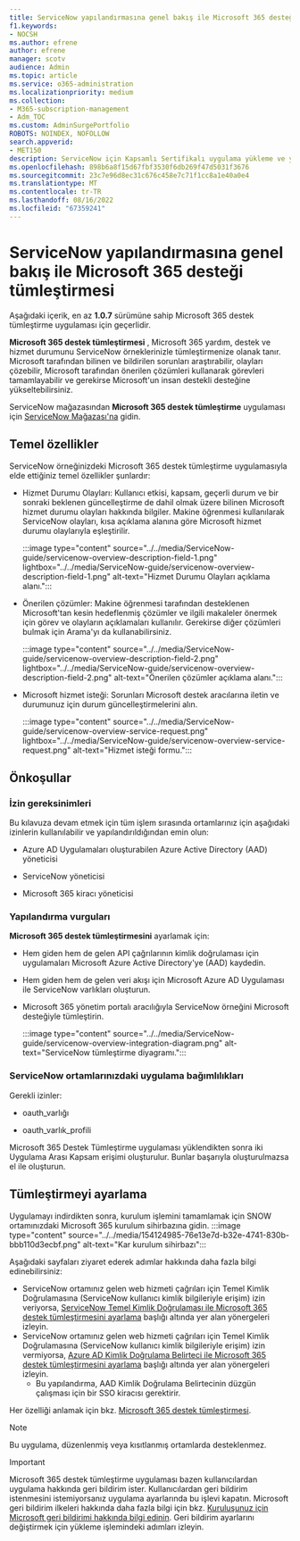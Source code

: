 ```yaml
---
title: ServiceNow yapılandırmasına genel bakış ile Microsoft 365 desteği tümleştirmesi
f1.keywords:
- NOCSH
ms.author: efrene
author: efrene
manager: scotv
audience: Admin
ms.topic: article
ms.service: o365-administration
ms.localizationpriority: medium
ms.collection:
- M365-subscription-management
- Adm_TOC
ms.custom: AdminSurgePortfolio
ROBOTS: NOINDEX, NOFOLLOW
search.appverid:
- MET150
description: ServiceNow için Kapsamlı Sertifikalı uygulama yükleme ve yapılandırma kılavuzu.
ms.openlocfilehash: 898b6a8f15d67fbf3530f6db269f47d5031f3676
ms.sourcegitcommit: 23c7e96d8ec31c676c458e7c71f1cc8a1e40a0e4
ms.translationtype: MT
ms.contentlocale: tr-TR
ms.lasthandoff: 08/16/2022
ms.locfileid: "67359241"
---
```

# <a name="microsoft-365-support-integration-with-servicenow-configuration-overview"></a>ServiceNow yapılandırmasına genel bakış ile Microsoft 365 desteği tümleştirmesi

Aşağıdaki içerik, en az **1.0.7** sürümüne sahip Microsoft 365 destek tümleştirme uygulaması için geçerlidir.

**Microsoft 365 destek tümleştirmesi** , Microsoft 365 yardım, destek ve hizmet durumunu ServiceNow örneklerinizle tümleştirmenize olanak tanır. Microsoft tarafından bilinen ve bildirilen sorunları araştırabilir, olayları çözebilir, Microsoft tarafından önerilen çözümleri kullanarak görevleri tamamlayabilir ve gerekirse Microsoft'un insan destekli desteğine yükseltebilirsiniz.

ServiceNow mağazasından **Microsoft 365 destek tümleştirme** uygulaması için [ServiceNow Mağazası'na](https://store.servicenow.com/sn_appstore_store.do#!/store/application/6d05c93f1b7784507ddd4227cc4bcb9f) gidin.

## <a name="key-features"></a>Temel özellikler

ServiceNow örneğinizdeki Microsoft 365 destek tümleştirme uygulamasıyla elde ettiğiniz temel özellikler şunlardır:

- Hizmet Durumu Olayları: Kullanıcı etkisi, kapsam, geçerli durum ve bir sonraki beklenen güncelleştirme de dahil olmak üzere bilinen Microsoft hizmet durumu olayları hakkında bilgiler. Makine öğrenmesi kullanılarak ServiceNow olayları, kısa açıklama alanına göre Microsoft hizmet durumu olaylarıyla eşleştirilir.

    :::image type="content" source="../../media/ServiceNow-guide/servicenow-overview-description-field-1.png" lightbox="../../media/ServiceNow-guide/servicenow-overview-description-field-1.png" alt-text="Hizmet Durumu Olayları açıklama alanı.":::

- Önerilen çözümler: Makine öğrenmesi tarafından desteklenen Microsoft'tan kesin hedeflenmiş çözümler ve ilgili makaleler önermek için görev ve olayların açıklamaları kullanılır. Gerekirse diğer çözümleri bulmak için Arama'yı da kullanabilirsiniz.

    :::image type="content" source="../../media/ServiceNow-guide/servicenow-overview-description-field-2.png" lightbox="../../media/ServiceNow-guide/servicenow-overview-description-field-2.png" alt-text="Önerilen çözümler açıklama alanı.":::

- Microsoft hizmet isteği: Sorunları Microsoft destek aracılarına iletin ve durumunuz için durum güncelleştirmelerini alın.

    :::image type="content" source="../../media/ServiceNow-guide/servicenow-overview-service-request.png" lightbox="../../media/ServiceNow-guide/servicenow-overview-service-request.png" alt-text="Hizmet isteği formu.":::

## <a name="prerequisites"></a>Önkoşullar

### <a name="permissions-requirements"></a>İzin gereksinimleri

Bu kılavuza devam etmek için tüm işlem sırasında ortamlarınız için aşağıdaki izinlerin kullanılabilir ve yapılandırıldığından emin olun:

- Azure AD Uygulamaları oluşturabilen Azure Active Directory (AAD) yöneticisi

- ServiceNow yöneticisi

- Microsoft 365 kiracı yöneticisi

### <a name="configuration-highlights"></a>Yapılandırma vurguları

**Microsoft 365 destek tümleştirmesini** ayarlamak için:

- Hem giden hem de gelen API çağrılarının kimlik doğrulaması için uygulamaları Microsoft Azure Active Directory'ye (AAD) kaydedin.

- Hem giden hem de gelen veri akışı için Microsoft Azure AD Uygulaması ile ServiceNow varlıkları oluşturun.

- Microsoft 365 yönetim portalı aracılığıyla ServiceNow örneğini Microsoft desteğiyle tümleştirin.

    :::image type="content" source="../../media/ServiceNow-guide/servicenow-overview-integration-diagram.png" alt-text="ServiceNow tümleştirme diyagramı.":::

### <a name="application-dependencies-in-your-servicenow-environments"></a>ServiceNow ortamlarınızdaki uygulama bağımlılıkları

Gerekli izinler:

- oauth\_varlığı

- oauth\_varlık\_profili

Microsoft 365 Destek Tümleştirme uygulaması yüklendikten sonra iki Uygulama Arası Kapsam erişimi oluşturulur. Bunlar başarıyla oluşturulmazsa el ile oluşturun.

## <a name="setup-the-integration"></a>Tümleştirmeyi ayarlama

Uygulamayı indirdikten sonra, kurulum işlemini tamamlamak için SNOW ortamınızdaki Microsoft 365 kurulum sihirbazına gidin.
:::image type="content" source="../../media/154124985-76e13e7d-b32e-4741-830b-bbb110d3ecbf.png" alt-text="Kar kurulum sihirbazı":::

Aşağıdaki sayfaları ziyaret ederek adımlar hakkında daha fazla bilgi edinebilirsiniz:
- ServiceNow ortamınız gelen web hizmeti çağrıları için Temel Kimlik Doğrulamasına (ServiceNow kullanıcı kimlik bilgileriyle erişim) izin veriyorsa, [ServiceNow Temel Kimlik Doğrulaması ile Microsoft 365 destek tümleştirmesini ayarlama](servicenow-basic-authentication.md) başlığı altında yer alan yönergeleri izleyin.
- ServiceNow ortamınız gelen web hizmeti çağrıları için Temel Kimlik Doğrulamasına (ServiceNow kullanıcı kimlik bilgileriyle erişim) izin vermiyorsa, [Azure AD Kimlik Doğrulama Belirteci ile Microsoft 365 destek tümleştirmesini ayarlama](servicenow-aad-oauth-token.md) başlığı altında yer alan yönergeleri izleyin.
  - Bu yapılandırma, AAD Kimlik Doğrulama Belirtecinin düzgün çalışması için bir SSO kiracısı gerektirir.

Her özelliği anlamak için bkz. [Microsoft 365 destek tümleştirmesi](https://store.servicenow.com/sn_appstore_store.do#!/store/application/6d05c93f1b7784507ddd4227cc4bcb9f).

> [!NOTE]
> Bu uygulama, düzenlenmiş veya kısıtlanmış ortamlarda desteklenmez.

> [!IMPORTANT]
> Microsoft 365 destek tümleştirme uygulaması bazen kullanıcılardan uygulama hakkında geri bildirim ister. Kullanıcılardan geri bildirim istenmesini istemiyorsanız uygulama ayarlarında bu işlevi kapatın. Microsoft geri bildirim ilkeleri hakkında daha fazla bilgi için bkz. [Kuruluşunuz için Microsoft geri bildirimi hakkında bilgi edinin](/microsoft-365/admin/misc/feedback-user-control). Geri bildirim ayarlarını değiştirmek için yükleme işlemindeki adımları izleyin.
